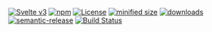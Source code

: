 [![Svelte v3](https://img.shields.io/badge/svelte-v3-orange.svg)](https://svelte.dev)
[![npm](https://img.shields.io/npm/v/template-svelte-app.svg)](https://www.npmjs.com/package/template-svelte-app)
[![License](https://img.shields.io/badge/License-BSD%203--Clause-blue.svg)](https://opensource.org/licenses/BSD-3-Clause)
[![minified size](https://badgen.net/bundlephobia/min/template-svelte-app)](https://bundlephobia.com/result?p=template-svelte-app)
[![downloads](http://img.shields.io/npm/dm/template-svelte-app.svg?style=flat-square)](https://npmjs.org/package/template-svelte-app)
[![semantic-release](https://img.shields.io/badge/%20%20%F0%9F%93%A6%F0%9F%9A%80-semantic--release-e10079.svg)](https://github.com/arlac77/template-svelte-app.git)
[![Build Status](https://img.shields.io/endpoint.svg?url=https%3A%2F%2Factions-badge.atrox.dev%2Farlac77%2Ftemplate-svelte-app%2Fbadge\&style=flat)](https://actions-badge.atrox.dev/arlac77/template-svelte-app/goto)
